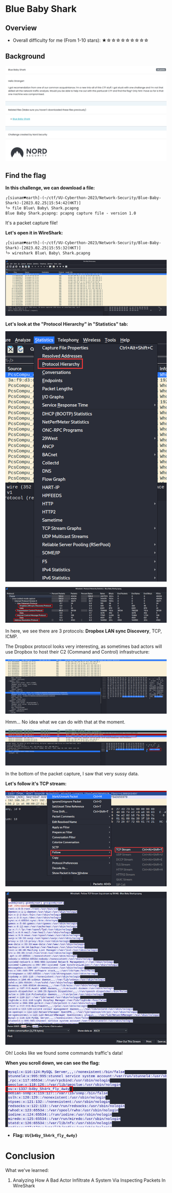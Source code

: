 # Blue Baby Shark

## Overview

- Overall difficulty for me (From 1-10 stars): ★☆☆☆☆☆☆☆☆☆

## Background

![](https://raw.githubusercontent.com/siunam321/CTF-Writeups/main/VU-Cyberthon-2023/images/Pasted%20image%2020230225155515.png)

## Find the flag

**In this challenge, we can download a file:**
```shell
┌[siunam♥earth]-(~/ctf/VU-Cyberthon-2023/Network-Security/Blue-Baby-Shark)-[2023.02.25|15:54:42(HKT)]
└> file Blue\ Baby\ Shark.pcapng 
Blue Baby Shark.pcapng: pcapng capture file - version 1.0
```

It's a packet capture file!

**Let's open it in WireShark:**
```shell
┌[siunam♥earth]-(~/ctf/VU-Cyberthon-2023/Network-Security/Blue-Baby-Shark)-[2023.02.25|15:55:32(HKT)]
└> wireshark Blue\ Baby\ Shark.pcapng
```

![](https://raw.githubusercontent.com/siunam321/CTF-Writeups/main/VU-Cyberthon-2023/images/Pasted%20image%2020230225160047.png)

**Let's look at the "Protocol Hierarchy" in "Statistics" tab:**

![](https://raw.githubusercontent.com/siunam321/CTF-Writeups/main/VU-Cyberthon-2023/images/Pasted%20image%2020230225160126.png)

![](https://raw.githubusercontent.com/siunam321/CTF-Writeups/main/VU-Cyberthon-2023/images/Pasted%20image%2020230225160143.png)

In here, we see there are 3 protocols: **Dropbox LAN sync Discovery**, TCP, ICMP.

The Dropbox protocol looks very interesting, as sometimes bad actors will use Dropbox to host their C2 (Command and Control) infrastructure:

![](https://raw.githubusercontent.com/siunam321/CTF-Writeups/main/VU-Cyberthon-2023/images/Pasted%20image%2020230225160321.png)

Hmm... No idea what we can do with that at the moment.

![](https://raw.githubusercontent.com/siunam321/CTF-Writeups/main/VU-Cyberthon-2023/images/Pasted%20image%2020230225160353.png)

In the bottom of the packet capture, I saw that very sussy data.

**Let's follow it's TCP stream:**

![](https://raw.githubusercontent.com/siunam321/CTF-Writeups/main/VU-Cyberthon-2023/images/Pasted%20image%2020230225160434.png)

![](https://raw.githubusercontent.com/siunam321/CTF-Writeups/main/VU-Cyberthon-2023/images/Pasted%20image%2020230225160442.png)

Oh! Looks like we found some commands traffic's data!

**When you scroll down, we can see the flag:**

![](https://raw.githubusercontent.com/siunam321/CTF-Writeups/main/VU-Cyberthon-2023/images/Pasted%20image%2020230225160546.png)

- **Flag: `VU{b4by_5h4rk_fly_4w4y}`**

# Conclusion

What we've learned:

1. Analyzing How A Bad Actor Infiltrate A System Via Inspecting Packets In WireShark